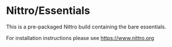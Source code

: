 Nittro/Essentials
=================

This is a pre-packaged Nittro build containing the bare essentials.

For installation instructions please see https://www.nittro.org
